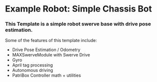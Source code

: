 #   Example Robot: Simple Chassis Bot

### This Template is a simple robot swerve base with drive pose estimation.

Some of the features of this template include:
- Drive Pose Estimation / Odometry
- MAXSwerveModule with Swerve Drive
- Gyro
- April tag processing
- Autonomous driving
- PatriBox Controller math + utilities
